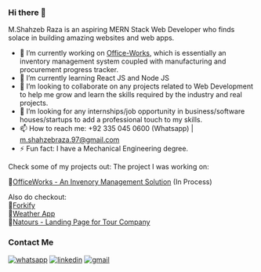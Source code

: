 ### Hi there 👋

M.Shahzeb Raza is an aspiring MERN Stack Web Developer who finds solace in building amazing websites and web apps.


- 🔭 I’m currently working on [Office-Works]([https://x-office-work.vercel.app/projects](https://github.com/mshahzebraza97/office-work)), which is essentially an inventory management system coupled with manufacturing and procurement progress tracker.
- 🌱 I’m currently learning React JS and Node JS
- 👯 I’m looking to collaborate on any projects related to Web Development to help me grow and learn the skills required by the industry and real projects.
- 🤔 I’m looking for any internships/job opportunity in business/software houses/startups to add a professional touch to my skills.
- 📫 How to reach me: +92 335 045 0600 (Whatsapp) | m.shahzebraza.97@gmail.com
- ⚡ Fun fact: I have a Mechanical Engineering degree.


Check some of my projects out: 
The project I was working on:

🔸[OfficeWorks - An Invenory Management Solution](https://x-office-work.vercel.app/projects)
(In Process)

Also do checkout:<br/>
🔸[Forkify](https://section-09-forkify.vercel.app/)<br/>
🔸[Weather App](https://weather-next-app-ten.vercel.app/weather/pakistan)<br/>
🔸[Natours - Landing Page for Tour Company](https://natours-landing-page.vercel.app/)<br/>


### Contact Me

<!-- [![portfolio](https://img.shields.io/badge/my_portfolio-000?style=for-the-badge&logo=ko-fi&logoColor=white)](https://katherineoelsner.com/) -->

[![whatsapp](https://img.shields.io/badge/WhatsApp-25D366?style=for-the-badge&logo=whatsapp&logoColor=white)](https://wa.me/923350450600) [![linkedin](https://img.shields.io/badge/linkedin-0A66C2?style=for-the-badge&logo=linkedin&logoColor=white)](https://www.linkedin.com/in/mshahzebraza) [![gmail](https://img.shields.io/badge/Gmail-D14836?style=for-the-badge&logo=gmail&logoColor=white)](mailto::m.shahzebraza.97@gmail.com)

<!--
**mshahzebraza97/mshahzebraza97** is a ✨ _special_ ✨ repository because its `README.md` (this file) appears on your GitHub profile.

Here are some ideas to get you started:

-->
